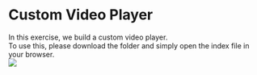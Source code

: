 # Custom Video Player
In this exercise, we build a custom video player. \
To use this, please download the folder and simply open the index file in your browser. \
![](CustomVideoPlayer.gif)

